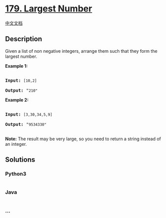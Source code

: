 # [179. Largest Number](https://leetcode.com/problems/largest-number)

[中文文档](/solution/0100-0199/0179.Largest%20Number/README.md)

## Description

<p>Given a list of non negative integers, arrange them such that they form the largest number.</p>

<p><strong>Example 1:</strong></p>

<pre>

<strong>Input:</strong> <code>[10,2]</code>

<strong>Output:</strong> &quot;<code>210&quot;</code></pre>

<p><strong>Example 2:</strong></p>

<pre>

<strong>Input:</strong> <code>[3,30,34,5,9]</code>

<strong>Output:</strong> &quot;<code>9534330&quot;</code>

</pre>

<p><strong>Note:</strong> The result may be very large, so you need to return a string instead of an integer.</p>

## Solutions

<!-- tabs:start -->

### **Python3**

```python

```

### **Java**

```java

```

### **...**

```

```

<!-- tabs:end -->
